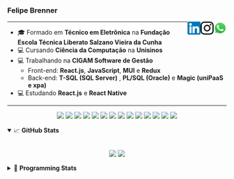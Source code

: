 <h3>Felipe Brenner</h3>

<a href="https://api.whatsapp.com/send?phone=5551995585968" target="_blank" rel="nofollow"><img align="right" width="30rem" src="./assets/whatsapp.png" alt="Whatsapp: +55 51995585968"/></a>
<a href="https://www.instagram.com/felipeobrenner/" target="_blank" rel="nofollow"><img align="right" width="30rem" src="./assets/instagram.png" alt="Instagram: @felipeobrenner"/></a>
<a href="https://www.linkedin.com/in/felipe-de-oliveira-brenner/" target="_blank" rel="nofollow"><img align="right" width="30rem" src="./assets/linkedin.png" alt="LinkedIn: @felipe-de-oliveira-brenner"/></a>

---

- 🎓 Formado em **Técnico em Eletrônica** na **Fundação Escola Técnica Liberato Salzano Vieira da Cunha**
- 💻 Cursando **Ciência da Computação** na **Unisinos**
- 💻 Trabalhando na **CIGAM Software de Gestão**
  - Front-end: **React.js**, **JavaScript**, **MUI** e **Redux**
  - Back-end: **T-SQL (SQL Server)** , **PL/SQL (Oracle)** e **Magic (uniPaaS e xpa)**
- 💻 Estudando **React.js** e **React Native**

---

<p align='center'>
  <img width="35rem" src="https://cdn.jsdelivr.net/gh/devicons/devicon/icons/react/react-original.svg" />
  <img width="35rem" src="https://cdn.jsdelivr.net/gh/devicons/devicon/icons/javascript/javascript-plain.svg" />
  <img width="35rem" src="https://cdn.jsdelivr.net/gh/devicons/devicon/icons/typescript/typescript-plain.svg" />
  <img width="35rem" src="https://cdn.jsdelivr.net/gh/devicons/devicon/icons/materialui/materialui-plain.svg" />
  <img width="35rem" src="https://cdn.jsdelivr.net/gh/devicons/devicon/icons/redux/redux-original.svg" />
  <img width="35rem" src="https://cdn.jsdelivr.net/gh/devicons/devicon/icons/css3/css3-plain.svg" />
  <img width="35rem" src="https://cdn.jsdelivr.net/gh/devicons/devicon/icons/html5/html5-plain.svg" />
  <img width="35rem" src="https://cdn.jsdelivr.net/gh/devicons/devicon/icons/vscode/vscode-original.svg" />
  <img width="35rem" src="https://cdn.jsdelivr.net/gh/devicons/devicon/icons/git/git-original.svg" />
  <img width="35rem" src="https://cdn.jsdelivr.net/gh/devicons/devicon/icons/yarn/yarn-original.svg" />
  <img width="35rem" src="https://cdn.jsdelivr.net/gh/devicons/devicon/icons/npm/npm-original-wordmark.svg" />
  <img width="35rem" src="https://cdn.jsdelivr.net/gh/devicons/devicon/icons/microsoftsqlserver/microsoftsqlserver-plain.svg" />
  <img width="35rem" src="https://cdn.jsdelivr.net/gh/devicons/devicon/icons/oracle/oracle-original.svg" />
  <img width="35rem" src="https://cdn.jsdelivr.net/gh/devicons/devicon/icons/ubuntu/ubuntu-plain.svg" />
</p>

<details open>
  <summary>📈 <b>GitHub Stats</b></summary>
  <br>
  <p align="center">
  <img src="https://github-readme-stats.vercel.app/api?username=felipebrenner&show_icons=true&theme=dark"/>
  <img src="https://github-readme-stats.vercel.app/api/top-langs/?username=felipebrenner&layout=compact&theme=dark">
  </p>

</details>

<details>
  <summary>🤖 <b>Programming Stats</b></summary>
  <br/>

  <!--START_SECTION:waka-->

**🐱 My GitHub Data**

> 🏆 525 Contributions in the Year 2021
>
> 📦 129.8 kB Used in GitHub's Storage
>
> 🚫 Not Opted to Hire
>
> 📜 22 Public Repositories
>
> 🔑 0 Private Repositories
>
> **I'm a Night 🦉**

```text
🌞 Morning    43 commits     ██░░░░░░░░░░░░░░░░░░░░░░░   8.48%
🌆 Daytime    128 commits    ██████░░░░░░░░░░░░░░░░░░░   25.25%
🌃 Evening    313 commits    ███████████████░░░░░░░░░░   61.74%
🌙 Night      23 commits     █░░░░░░░░░░░░░░░░░░░░░░░░   4.54%

```

📅 **I'm Most Productive on Sunday**

```text
Monday       78 commits     ███░░░░░░░░░░░░░░░░░░░░░░   15.38%
Tuesday      109 commits    █████░░░░░░░░░░░░░░░░░░░░   21.5%
Wednesday    55 commits     ██░░░░░░░░░░░░░░░░░░░░░░░   10.85%
Thursday     52 commits     ██░░░░░░░░░░░░░░░░░░░░░░░   10.26%
Friday       27 commits     █░░░░░░░░░░░░░░░░░░░░░░░░   5.33%
Saturday     65 commits     ███░░░░░░░░░░░░░░░░░░░░░░   12.82%
Sunday       121 commits    ██████░░░░░░░░░░░░░░░░░░░   23.87%

```

📊 **This Week I Spent My Time On**

```text
💬 Programming Languages:
TypeScript               10 hrs 52 mins      ████████████░░░░░░░░░░░░░   50.28%
JSX                      3 hrs 55 mins       ████░░░░░░░░░░░░░░░░░░░░░   18.12%
JavaScript               2 hrs 41 mins       ███░░░░░░░░░░░░░░░░░░░░░░   12.41%
Markdown                 2 hrs 9 mins        ██░░░░░░░░░░░░░░░░░░░░░░░   9.94%
JSON                     1 hr 22 mins        █░░░░░░░░░░░░░░░░░░░░░░░░   6.33%

🔥 Editors:
VS Code                  21 hrs 38 mins      █████████████████████████   100.0%

🐱‍💻 Projects:
ignite-react-native      15 hrs 1 min        █████████████████░░░░░░░░   69.4%
www_CGFrontEnd           4 hrs 50 mins       █████░░░░░░░░░░░░░░░░░░░░   22.41%
www_CGFrontTemplate      40 mins             ░░░░░░░░░░░░░░░░░░░░░░░░░   3.11%
tarefa-python-altura-onda28 mins             ░░░░░░░░░░░░░░░░░░░░░░░░░   2.22%
myskills                 19 mins             ░░░░░░░░░░░░░░░░░░░░░░░░░   1.51%

💻 Operating System:
Linux                    21 hrs 31 mins      ████████████████████████░   99.47%
Windows                  6 mins              ░░░░░░░░░░░░░░░░░░░░░░░░░   0.53%

```

**I Mostly Code in TypeScript**

```text
TypeScript               9 repos             ██████████░░░░░░░░░░░░░░░   42.86%
Java                     3 repos             ███░░░░░░░░░░░░░░░░░░░░░░   14.29%
CSS                      2 repos             ██░░░░░░░░░░░░░░░░░░░░░░░   9.52%
JavaScript               2 repos             ██░░░░░░░░░░░░░░░░░░░░░░░   9.52%
Assembly                 1 repo              █░░░░░░░░░░░░░░░░░░░░░░░░   4.76%

```

Last Updated on 14/12/2021

<!--END_SECTION:waka-->
</details>
